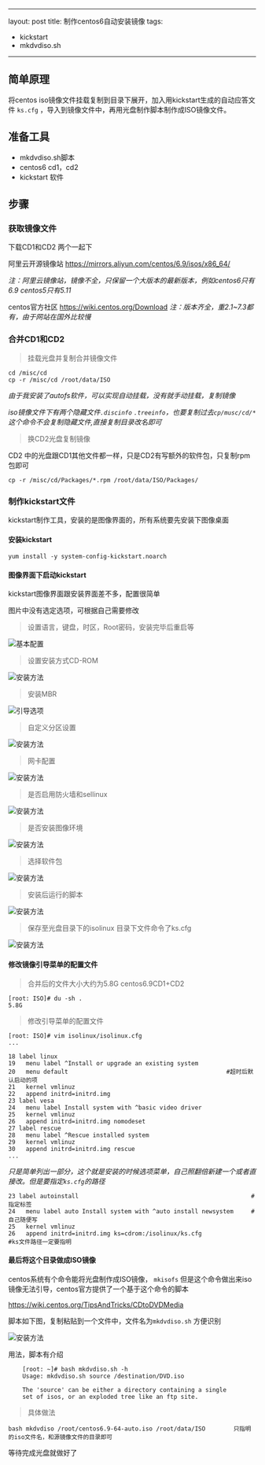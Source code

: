 -----
layout: post
title: 制作centos6自动安装镜像
tags:
- kickstart
- mkdvdiso.sh
---
## 简单原理
将centos iso镜像文件挂载复制到目录下展开，加入用kickstart生成的自动应答文件 `ks.cfg` ，导入到镜像文件中，再用光盘制作脚本制作成ISO镜像文件。

<!-- more -->

## 准备工具

- mkdvdiso.sh脚本
- centos6 cd1，cd2
- kickstart 软件

## 步骤

### 获取镜像文件

下载CD1和CD2 两个一起下

阿里云开源镜像站 <https://mirrors.aliyun.com/centos/6.9/isos/x86_64/>

*注：阿里云镜像站，镜像不全，只保留一个大版本的最新版本，例如centos6只有6.9 centos5只有5.11*

centos官方社区 <https://wiki.centos.org/Download>
*注：版本齐全，重2.1~7.3都有，由于网站在国外比较慢*

### 合并CD1和CD2

> 挂载光盘并复制合并镜像文件
	
	cd /misc/cd       
	cp -r /misc/cd /root/data/ISO

*由于我安装了autofs软件，可以实现自动挂载，没有就手动挂载，复制镜像*

*iso镜像文件下有两个隐藏文件`.discinfo`  `.treeinfo`，也要复制过去`cp/musc/cd/*` 这个命令不会复制隐藏文件,直接复制目录改名即可*

> 换CD2光盘复制镜像

CD2 中的光盘跟CD1其他文件都一样，只是CD2有写额外的软件包，只复制rpm包即可

	cp -r /misc/cd/Packages/*.rpm /root/data/ISO/Packages/

### 制作kickstart文件

kickstart制作工具，安装的是图像界面的，所有系统要先安装下图像桌面

#### 安装kickstart

	yum install -y system-config-kickstart.noarch

#### 图像界面下启动kickstart

kickstart图像界面跟安装界面差不多，配置很简单

图片中没有选定选项，可根据自己需要修改

> 设置语言，键盘，时区，Root密码，安装完毕后重启等

![基本配置](http://47.91.157.219/images/ks/2017-08-12-ks.png)

> 设置安装方式CD-ROM

![安装方法](http://47.91.157.219/images/ks/2017-08-12-ks2.png)

> 安装MBR

![引导选项](http://47.91.157.219/images/ks/2017-08-12-ks3.png)

> 自定义分区设置

![安装方法](http://47.91.157.219/images/ks/2017-08-12-ks4.png)

> 网卡配置

![安装方法](http://47.91.157.219/images/ks/2017-08-12-ks5.png)

> 是否启用防火墙和sellinux

![安装方法](http://47.91.157.219/images/ks/2017-08-12-ks6.png)

> 是否安装图像环境

![安装方法](http://47.91.157.219/images/ks/2017-08-12-ks7.png)

> 选择软件包

![安装方法](http://47.91.157.219/images/ks/2017-08-12-ks8.png)

> 安装后运行的脚本

![安装方法](http://47.91.157.219/images/ks/2017-08-12-ks9.png)

> 保存至光盘目录下的isolinux 目录下文件命令了ks.cfg

![安装方法](http://47.91.157.219/images/ks/2017-08-12-ks10.png)

#### 修改镜像引导菜单的配置文件

> 合并后的文件大小大约为5.8G centos6.9CD1+CD2

 	[root: ISO]# du -sh .
	5.8G

> 修改引导菜单的配置文件

	[root: ISO]# vim isolinux/isolinux.cfg 
	...

	18 label linux
 	19   menu label ^Install or upgrade an existing system
 	20   menu default                                             #超时后默认启动的项
	21   kernel vmlinuz
	22   append initrd=initrd.img
 	23 label vesa
 	24   menu label Install system with ^basic video driver
 	25   kernel vmlinuz
 	26   append initrd=initrd.img nomodeset
	27 label rescue
 	28   menu label ^Rescue installed system
 	29   kernel vmlinuz
 	30   append initrd=initrd.img rescue
	...

*只是简单列出一部分，这个就是安装的时候选项菜单，自己照翻倍新建一个或者直接改。但是要指定`ks.cfg`的路径*

 	23 label autoinstall                                                 #指定标签
 	24   menu label auto Install system with ^auto install newsystem     #自己随便写
 	25   kernel vmlinuz
 	26   append initrd=initrd.img ks=cdrom:/isolinux/ks.cfg              #ks文件路径一定要指明


#### 最后将这个目录做成ISO镜像

centos系统有个命令能将光盘制作成ISO镜像， `mkisofs` 但是这个命令做出来iso镜像无法引导，centos官方提供了一个基于这个命令的脚本

<https://wiki.centos.org/TipsAndTricks/CDtoDVDMedia>

脚本如下图，复制粘贴到一个文件中，文件名为`mkdvdiso.sh` 方便识别

![安装方法](http://47.91.157.219/images/ks/2017-08-12-iso.png)

用法，脚本有介绍

		[root: ~]# bash mkdvdiso.sh -h
		Usage: mkdvdiso.sh source /destination/DVD.iso

        The 'source' can be either a directory containing a single
        set of isos, or an exploded tree like an ftp site.

> 具体做法

	bash mkdvdiso /root/centos6.9-64-auto.iso /root/data/ISO        只指明的iso文件名，和源镜像文件的目录即可

等待完成光盘就做好了


